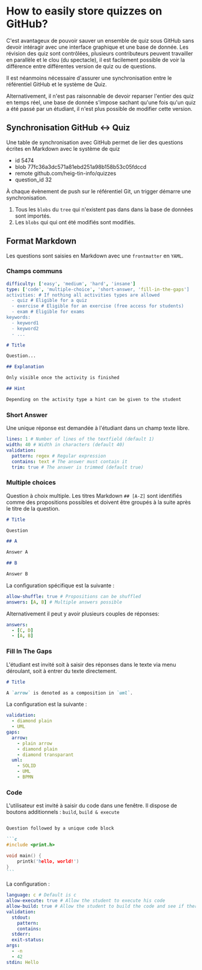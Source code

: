 # How to easily store quizzes on GitHub?

C'est avantageux de pouvoir sauver un ensemble de quiz sous GitHub sans devoir intéragir avec une interface graphique et une base de donnée. Les révision des quiz sont contrôlées, plusieurs contributeurs peuvent travailler en parallèle et le clou (du spectacle), il est facilement possible de voir la différence entre différentes version de quiz ou de questions.

Il est néanmoins nécessaire d'assurer une synchronisation entre le référentiel GitHub et le système de Quiz.

Alternativement, il n'est pas raisonnable de devoir reparser l'entier des quiz en temps réel, une base de donnée s'impose sachant qu'une fois qu'un quiz a été passé par un étudiant, il n'est plus possible de modifier cette version.

## Synchronisation GitHub <-> Quiz

Une table de synchronisation avec GitHub permet de lier des questions écrites en Markdown avec le système de quiz

- id           5474
- blob         77fc36a3dc571a81ebd251a98b158b53c05fdccd
- remote       github.com/heig-tin-info/quizzes
- question_id  32

À chaque évènement de push sur le référentiel Git, un trigger démarre une synchronisation.

1. Tous les `blobs` du `tree` qui n'existent pas dans dans la base
de données sont importés.
2. Les `blobs` qui qui ont été modifiés sont modifiés.

## Format Markdown

Les questions sont saisies en Markdown avec une `frontmatter` en `YAML`.

### Champs communs

```yaml
difficulty: ['easy', 'medium', 'hard', 'insane']
type: ['code', 'multiple-choice', 'short-answer, 'fill-in-the-gaps']
activities: # If nothing all activities types are allowed
  - quiz # Eligible for a quiz
  - exercise # Eligible for an exercise (free access for students)
  - exam # Eligible for exams
keywords:
  - keyword1
  - keyword2
  - ...
```

```markdown
# Title

Question...

## Explanation

Only visible once the activity is finished

## Hint

Depending on the activity type a hint can be given to the student
```

### Short Answer

Une unique réponse est demandée à l'étudiant dans un champ texte libre.

```yaml
lines: 1 # Number of lines of the textfield (default 1)
width: 40 # Width in characters (default 40)
validation:
  pattern: regex # Regular expression
  contains: text # The answer must contain it
  trim: true # The answer is trimmed (default true)
```

### Multiple choices

Question à choix multiple. Les titres Markdown `## [A-Z]` sont identifiés comme des propositions possibles et doivent être groupés à la suite après le titre de la question.

```markdown
# Title

Question

## A

Answer A

## B

Answer B
```

La configuration spécifique est la suivante :

```yaml
allow-shuffle: true # Propositions can be shuffled
answers: [A, B] # Multiple answers possible
```

Alternativement il peut y avoir plusieurs couples de réponses:

```yaml
answers:
  - [C, D]
  - [A, B]
```

### Fill In The Gaps

L'étudiant est invité soit à saisir des réponses dans le texte via menu déroulant, soit à entrer du texte directement.

```markdown
# Title

A `arrow` is denoted as a composition in `uml`.
```

La configuration est la suivante :

```yaml
validation:
  - diamond plain
  - UML
gaps:
  arrow:
    - plain arrow
    - diamond plain
    - diamond transparant
  uml:
    - SOLID
    - UML
    - BPMN
```

### Code

L'utilisateur est invité à saisir du code dans une fenêtre. Il dispose de boutons additionnels : `build`, `build & execute`

````markdown

Question followed by a unique code block

```c
#include <print.h>

void main() {
    printk('hello, world!')
}
```
````

La configuration :

```yaml
language: c # Default is c
allow-execute: true # Allow the student to execute his code
allow-build: true # Allow the student to build the code and see if there is any warning
validation:
  stdout:
    pattern:
    contains:
  stderr:
  exit-status:
args:
  - -n
  - 42
stdin: Hello
```
